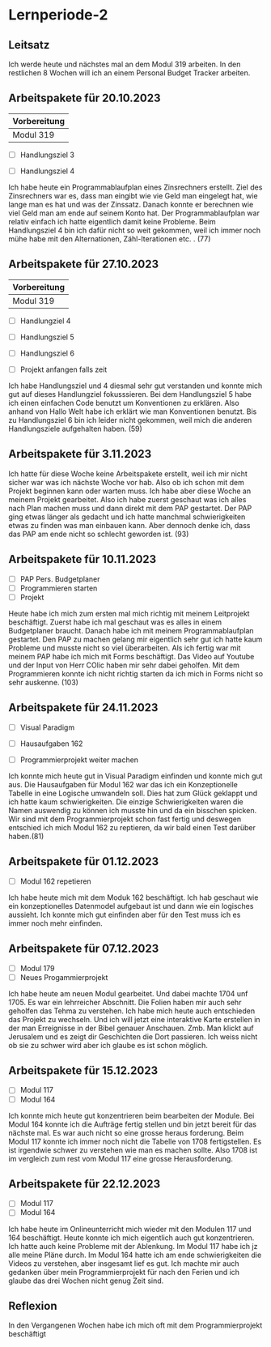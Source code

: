 # Lernperiode-2
 
 
 ## Leitsatz

 Ich werde heute und nächstes mal an dem Modul 319 arbeiten. In den restlichen 8 Wochen will ich an einem Personal Budget Tracker arbeiten.
 
 
 
 
  ## Arbeitspakete für 20.10.2023


| Vorbereitung             | 
| ------------------------ | 
| Modul 319                | 

- [ ] Handlungsziel 3

- [ ] Handlungsziel 4

Ich habe heute ein Programmablaufplan eines Zinsrechners erstellt. Ziel des Zinsrechners war es, dass man eingibt wie vie Geld man eingelegt hat, wie lange man es hat
und was der Zinssatz. Danach konnte er berechnen wie viel Geld man am ende auf seinem Konto hat. Der Programmablaufplan war relativ einfach ich hatte eigentlich damit keine
Probleme. Beim Handlungsziel 4 bin ich dafür nicht so weit gekommen, weil ich immer noch mühe habe mit den Alternationen, Zähl-Iterationen etc. . (77)


## Arbeitspakete für 27.10.2023


| Vorbereitung             | 
| ------------------------ | 
| Modul 319                | 



- [ ] Handlungziel 4
- [ ] Handlungsziel 5
- [ ] Handlungsziel 6
- [ ] Projekt anfangen falls zeit


Ich habe Handlungsziel und 4 diesmal sehr gut verstanden und konnte mich gut auf dieses Handlungziel fokusssieren. Bei dem Handlungsziel 5 habe ich einen einfachen Code benutzt
um Konventionen zu erklären. Also anhand von Hallo Welt habe ich erklärt wie man Konventionen benutzt. Bis zu Handlungsziel 6 bin ich leider nicht gekommen, weil mich die anderen
Handlungsziele aufgehalten haben. (59)

## Arbeitspakete für 3.11.2023

Ich hatte für diese Woche keine Arbeitspakete erstellt, weil ich mir nicht sicher war was ich nächste Woche vor hab. Also ob ich schon mit dem Projekt beginnen kann oder warten muss. Ich habe aber diese Woche an meinem Projekt gearbeitet. Also ich habe zuerst geschaut was ich alles nach Plan machen muss und dann direkt mit dem PAP gestartet. Der PAP ging etwas länger als gedacht
und ich hatte manchmal schwierigkeiten etwas zu finden was man einbauen kann. Aber dennoch denke ich, dass das PAP am ende nicht so schlecht geworden ist. (93)

## Arbeitspakete für 10.11.2023

- [ ] PAP Pers. Budgetplaner
- [ ] Programmieren starten 
- [ ] Projekt

Heute habe ich mich zum ersten mal mich richtig mit meinem Leitprojekt beschäftigt. Zuerst habe ich mal geschaut was es alles in einem Budgetplaner braucht. Danach habe ich mit meinem Programmablaufplan gestartet. Den PAP zu machen gelang mir eigentlich sehr gut ich hatte kaum Probleme und musste nicht so viel überarbeiten. Als ich fertig war mit meinem PAP habe ich mich mit Forms beschäftigt. Das Video auf Youtube und der Input von Herr COlic haben mir sehr dabei geholfen. Mit dem Programmieren konnte ich nicht richtig starten da ich mich in Forms nicht so sehr auskenne. (103)

## Arbeitspakete für 24.11.2023

- [ ] Visual Paradigm
- [ ] Hausaufgaben 162
- [ ] Programmierprojekt weiter machen


Ich konnte mich heute gut in Visual Paradigm einfinden und konnte mich gut aus. Die Hausaufgaben für Modul 162 war das ich ein Konzeptionelle Tabelle in eine Logische umwandeln soll. Dies hat zum Glück geklappt und ich hatte kaum schwierigkeiten. Die einzige Schwierigkeiten waren die Namen auswendig zu können ich musste hin und da ein bisschen spicken. Wir sind mit dem Programmierprojekt schon fast fertig und deswegen entschied ich mich Modul 162 zu reptieren, da wir bald einen Test darüber haben.(81)

## Arbeitspakete für 01.12.2023

- [ ] Modul 162 repetieren

Ich habe heute mich mit dem Moduk 162 beschäftigt. Ich hab geschaut wie ein konzeptionelles Datenmodel aufgebaut ist und dann wie ein logisches aussieht. Ich konnte mich gut einfinden aber für den Test muss ich es immer noch mehr einfinden.

## Arbeitspakete für 07.12.2023
- [ ] Modul 179
- [ ] Neues Progammierprojekt

Ich habe heute am neuen Modul gearbeitet. Und dabei machte 1704 unf 1705. Es war ein lehrreicher Abschnitt. Die Folien haben mir auch sehr geholfen das Tehma zu verstehen. Ich habe mich heute auch entschieden das Projekt zu wechseln. Und ich will jetzt eine interaktive Karte erstellen in der man Erreignisse in der Bibel genauer Anschauen. Zmb. Man klickt auf Jerusalem und es zeigt dir Geschichten die Dort passieren. Ich weiss nicht ob sie zu schwer wird aber ich glaube es ist schon möglich.

## Arbeitspakete für 15.12.2023
- [ ] Modul 117
- [ ] Modul 164

Ich konnte mich heute gut konzentrieren beim bearbeiten der Module. Bei Modul 164 konnte ich die Aufträge fertig stellen und bin jetzt bereit für das nächste mal. Es war auch nicht so eine grosse heraus forderung. Beim Modul 117 konnte ich immer noch nicht die Tabelle von 1708 fertigstellen. Es ist irgendwie schwer zu verstehen wie man es machen sollte. Also 1708 ist im vergleich zum rest vom Modul 117 eine 
grosse Herausforderung.

## Arbeitspakete für 22.12.2023
- [ ] Modul 117
- [ ] Modul 164

Ich habe heute im Onlineunterricht mich wieder mit den Modulen 117 und 164 beschäftigt. Heute konnte ich mich eigentlich auch gut konzentrieren. Ich hatte auch keine Probleme mit der Ablenkung. Im Modul 117
habe ich jz alle meine Pläne durch. Im Modul 164 hatte ich am ende schwierigkeiten die Videos zu verstehen, aber insgesamt lief es gut. Ich machte mir auch gedanken über mein Programmierprojekt für nach den 
Ferien und ich glaube das drei Wochen nicht genug Zeit sind.

## Reflexion

In den Vergangenen Wochen habe ich mich oft mit dem Programmierprojekt beschäftigt
